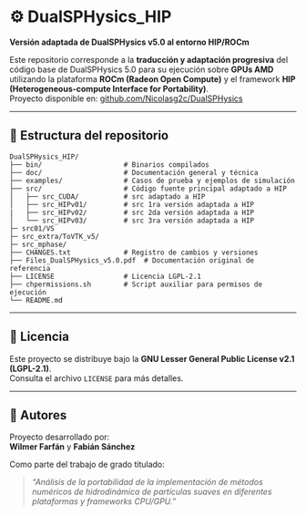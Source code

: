 # ⚙️ DualSPHysics_HIP
**Versión adaptada de DualSPHysics v5.0 al entorno HIP/ROCm**

Este repositorio corresponde a la **traducción y adaptación progresiva** del código base de DualSPHysics 5.0 para su ejecución sobre **GPUs AMD** utilizando la plataforma **ROCm (Radeon Open Compute)** y el framework **HIP (Heterogeneous-compute Interface for Portability)**.  
Proyecto disponible en: [github.com/Nicolasg2c/DualSPHysics](https://github.com/Nicolasg2c/DualSPHysics)

---

## 🧩 Estructura del repositorio

```
DualSPHysics_HIP/
├── bin/                    # Binarios compilados
├── doc/                    # Documentación general y técnica
├── examples/               # Casos de prueba y ejemplos de simulación
├── src/                    # Código fuente principal adaptado a HIP
│   ├── src_CUDA/           # src adaptado a HIP
│   ├── src_HIPv01/         # src 1ra versión adaptada a HIP
|   ├── src_HIPv02/         # src 2da versión adaptada a HIP
│   └── src_HIPv03/         # src 3ra versión adaptada a HIP
├─ src01/VS
├─ src_extra/ToVTK_v5/
├─ src_mphase/
├── CHANGES.txt             # Registro de cambios y versiones
├── Files_DualSPHysics_v5.0.pdf  # Documentación original de referencia
├── LICENSE                 # Licencia LGPL-2.1
├── chpermissions.sh        # Script auxiliar para permisos de ejecución
└── README.md               
```

---

## 🧾 Licencia

Este proyecto se distribuye bajo la **GNU Lesser General Public License v2.1 (LGPL-2.1)**.  
Consulta el archivo `LICENSE` para más detalles.

---

## 👥 Autores

Proyecto desarrollado por:  
**Wilmer Farfán** y **Fabián Sánchez**  

Como parte del trabajo de grado titulado:  
> *“Análisis de la portabilidad de la implementación de métodos numéricos de hidrodinámica de partículas suaves en diferentes plataformas y frameworks CPU/GPU.”*

